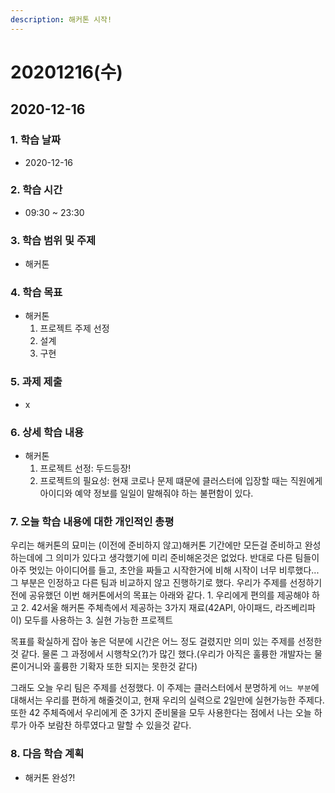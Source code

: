 ```yaml
---
description: 해커톤 시작!
---
```


# 20201216\(수\)

## 2020-12-16

### 1. 학습 날짜

* 2020-12-16

### 2. 학습 시간

* 09:30 ~ 23:30

### 3. 학습 범위 및 주제

* 해커톤

### 4. 학습 목표

* 해커톤
  1. 프로젝트 주제 선정
  2. 설계
  3. 구현

### 5. 과제 제출

* x

### 6. 상세 학습 내용

* 해커톤
  1. 프로젝트 선정:  두드등장!
  2. 프로젝트의 필요성: 현재 코로나 문제 떄문에 클러스터에 입장할 때는 직원에게 아이디와 예약 정보를 일일이 말해줘야 하는 불편함이 있다.

### 7. 오늘 학습 내용에 대한 개인적인 총평

우리는 해커톤의 묘미는 \(이전에 준비하지 않고\)해커톤 기간에만 모든걸 준비하고 완성하는데에 그 의미가 있다고 생각했기에 미리 준비해온것은 없었다. 반대로 다른 팀들이 아주 멋있는 아이디어를 들고, 초안을 짜들고 시작한거에 비해 시작이 너무 비루했다... 그 부분은 인정하고 다른 팀과 비교하지 않고 진행하기로 했다. 우리가 주제를 선정하기 전에 공유했던 이번 해커톤에서의 목표는 아래와 같다. 1. 우리에게 편의를 제공해야 하고 2. 42서울 해커톤 주체측에서 제공하는 3가지 재료\(42API, 아이패드, 라즈베리파이\) 모두를 사용하는 3. 실현 가능한 프로젝트

목표를 확실하게 잡아 놓은 덕분에 시간은 어느 정도 걸렸지만 의미 있는 주제를 선정한 것 같다. 물론 그 과정에서 시행착오\(?\)가 많긴 했다.\(우리가 아직은 훌륭한 개발자는 물론이거니와 훌륭한 기확자 또한 되지는 못한것 같다\)

그래도 오늘 우리 팀은 주제를 선정했다. 이 주제는 클러스터에서 분명하게 `어느 부분`에 대해서는 우리를 편하게 해줄것이고, 현재 우리의 실력으로 2일만에 실현가능한 주제다. 또한 42 주체즉에서 우리에게 준 3가지 준비물을 모두 사용한다는 점에서 나는 오늘 하루가 아주 보람찬 하루였다고 말할 수 있을것 같다.

### 8. 다음 학습 계획

* 해커톤 완성?!

